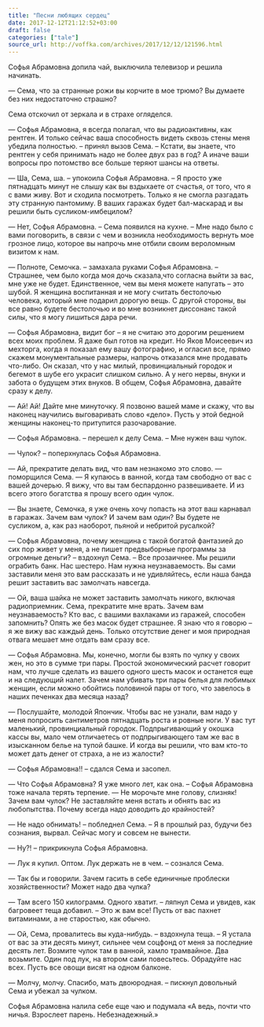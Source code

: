 ```yaml
---
title: "Песни любящих сердец"
date: 2017-12-12T21:12:52+03:00
draft: false
categories: ["tale"]
source_url: http://voffka.com/archives/2017/12/12/121596.html
---
```


Софья Абрамовна допила чай, выключила телевизор и решила начинать.

— Сема, что за странные рожи вы корчите в мое трюмо? Вы думаете без них недостаточно страшно?

Сема отскочил от зеркала и в страхе огляделся.

<!--more-->

— Софья Абрамовна, я всегда полагал, что вы радиоактивны, как рентген. И только сейчас ваша способность видеть сквозь стены меня убедила полностью. – принял вызов Сема. – Кстати, вы знаете, что рентген у себя принимать надо не более двух раз в год? А иначе ваши вопросы про потомство все больше теряют шансы на ответы.

— Ша, Сема, ша. – упокоила Софья Абрамовна. – Я просто уже пятнадцать минут не слышу как вы вздыхаете от счастья, от того, что я с вами живу. Вот и сходила посмотреть. Только я не смогла разгадать эту странную пантомиму. В ваших гаражах будет бал-маскарад и вы решили быть сусликом-имбецилом?

— Нет, Софья Абрамовна. – Сема появился на кухне. – Мне надо было с вами поговорить, в связи с чем и возникла необходимость вернуть мое грозное лицо, которое вы напрочь мне отбили своим вероломным визитом к нам.

— Полноте, Семочка. – замахала руками Софья Абрамовна. – Страшнее, чем было когда моя дочь сказала,что согласна выйти за вас, мне уже не будет. Единственное, чем вы меня можете напугать – это шубой. Я женщина воспитанная и не могу считать бестолочью человека, который мне подарил дорогую вещь. С другой стороны, вы все равно будете бестолочью и во мне возникнет диссонанс такой силы, что я могу лишиться дара речи.

— Софья Абрамовна, видит бог – я не считаю это дорогим решением всех моих проблем. Я даже был готов на кредит. Но Яков Моисеевич из мехторга, когда я показал ему вашу фотографию, и огласил все, прямо скажем монументальные размеры, напрочь отказался мне продавать что-либо. Он сказал, что у нас милый, провинциальный городок и бегемот в шубе его украсит слишком сильно. А у него нервы, внуки и забота о будущем этих внуков. В общем, Софья Абрамовна, давайте сразу к делу.

— Ай! Ай! Дайте мне минуточку. Я позвоню вашей маме и скажу, что вы наконец научились выговаривать слово «дело». Пусть у этой бедной женщины наконец-то притупится разочарование.

— Софья Абрамовна. – перешел к делу Сема. – Мне нужен ваш чулок.

— Чулок? – поперхнулась Софья Абрамовна.

— Ай, прекратите делать вид, что вам незнакомо это слово. — поморщился Сема. — Я купаюсь в ванной, когда там свободно от вас с вашей дочерью. Я вижу, что вы там беспардонно развешиваете. И из всего этого богатства я прошу всего один чулок.

— Вы знаете, Семочка, я уже очень хочу попасть на этот ваш карнавал в гаражах. Зачем вам чулок? И зачем вам один? Вы будете не сусликом, а, как раз наоборот, пьяной и небритой русалкой?

— Софья Абрамовна, почему женщина с такой богатой фантазией до сих пор живет у меня, а не пишет предвыборные программы за огромные деньги? – вздохнул Сема. – Все прозаичнее. Мы решили ограбить банк. Нас шестеро. Нам нужна неузнаваемость. Вы сами заставили меня это вам рассказать и не удивляйтесь, если наша банда решит заставить вас замолчать навсегда.

— Ой, ваша шайка не может заставить замолчать никого, включая радиоприемник. Сема, прекратите мне врать. Зачем вам неузнаваемость? Кто вас, с вашими вахлаками из гаражей, способен запомнить? Опять же без масок будет страшнее. Я знаю что я говорю – я же вижу вас каждый день. Только отсутствие денег и моя природная отвага мешает мне отдать вам сразу все.

— Софья Абрамовна. Мы, конечно, могли бы взять по чулку у своих жен, но это в сумме три пары. Простой экономический расчет говорит нам, что лучше сделать из вашего одного шесть масок и останется еще и на следующий налет. Зачем нам убивать три пары белья для любимых женщин, если можно обойтись половиной пары от того, что завелось в наших печенках два месяца назад?

— Послушайте, молодой Япончик. Чтобы вас не узнали, вам надо у меня попросить сантиметров пятнадцать роста и ровные ноги. У вас тут маленький, провинциальный городок. Подпрыгивающий у окошка кассы вы, мало чем отличаетесь от подпрыгивающего там же вас в изысканном белье на тупой башке. И когда вы решили, что вам кто-то может дать денег от страха, а не из жалости?

— Софья Абрамовна!! – сдался Сема и засопел.

— Что Софья Абрамовна? Я уже много лет, как она. – Софья Абрамовна тоже начала терять терпение. — Не морочьте мне голову, слизняк! Зачем вам чулок? Не заставляйте меня встать и обнять вас из любопытства. Почему всегда надо доводить до крайностей?

— Не надо обнимать! – побледнел Сема. – Я в прошлый раз, будучи без сознания, вырвал. Сейчас могу и совсем не вынести.

— Ну?! – прикрикнула Софья Абрамовна.

— Лук я купил. Оптом. Лук держать не в чем. – сознался Сема.

— Так бы и говорили. Зачем гасить в себе единичные проблески хозяйственности? Может надо два чулка?

— Там всего 150 килограмм. Одного хватит. – ляпнул Сема и увидев, как багровеет теща добавил. – Это ж вам все! Пусть от вас пахнет витаминами, а не старостью, как обычно.

— Ой, Сема, провалитесь вы куда-нибудь. – вздохнула теща. – Я устала от вас за эти десять минут, сильнее чем соцфонд от меня за последние десять лет. Возмите чулок там в ванной, хамло трамвайное. Два возьмите. Один под лук, на втором сами повесьтесь. Обрадуйте нас всех. Пусть все овощи висят на одном балконе.

— Молчу, молчу. Спасибо, мать двоюродная. – пискнул довольный Сема и убежал за чулком.

Софья Абрамовна налила себе еще чаю и подумала «А ведь, почти что ничья. Взрослеет парень. Небезнадежный.»
